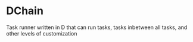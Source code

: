 # DChain
Task runner written in D that can run tasks, tasks inbetween all tasks, and other levels of customization
 
